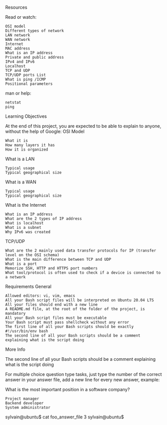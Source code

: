 
Resources

Read or watch:

    OSI model
    Different types of network
    LAN network
    WAN network
    Internet
    MAC address
    What is an IP address
    Private and public address
    IPv4 and IPv6
    Localhost
    TCP and UDP
    TCP/UDP ports List
    What is ping /ICMP
    Positional parameters

man or help:

    netstat
    ping

Learning Objectives

At the end of this project, you are expected to be able to explain to anyone, without the help of Google:
OSI Model

    What it is
    How many layers it has
    How it is organized

What is a LAN

    Typical usage
    Typical geographical size

What is a WAN

    Typical usage
    Typical geographical size

What is the Internet

    What is an IP address
    What are the 2 types of IP address
    What is localhost
    What is a subnet
    Why IPv6 was created

TCP/UDP

    What are the 2 mainly used data transfer protocols for IP (transfer level on the OSI schema)
    What is the main difference between TCP and UDP
    What is a port
    Memorize SSH, HTTP and HTTPS port numbers
    What tool/protocol is often used to check if a device is connected to a network

Requirements
General

    Allowed editors: vi, vim, emacs
    All your Bash script files will be interpreted on Ubuntu 20.04 LTS
    All your files should end with a new line
    A README.md file, at the root of the folder of the project, is mandatory
    All your Bash script files must be executable
    Your Bash script must pass shellcheck without any error
    The first line of all your Bash scripts should be exactly #!/usr/bin/env bash
    The second line of all your Bash scripts should be a comment explaining what is the script doing

More Info

The second line of all your Bash scripts should be a comment explaining what is the script doing

For multiple choice question type tasks, just type the number of the correct answer in your answer file, add a new line for every new answer, example:

What is the most important position in a software company?

    Project manager
    Backend developer
    System administrator

sylvain@ubuntu$ cat foo_answer_file
3
sylvain@ubuntu$